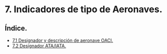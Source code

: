 
# 7. Indicadores de tipo de Aeronaves.

## Índice.

- [7.1 Designador y descripción de aeronave OACI.](002-71-DESIGNADO-Y-DESCRIPCION-DE-AERONAVE-OACI.md)
- [7.2 Designador ATA/IATA.](002-72-DESIGNADOR-ATA-IATA..md)




